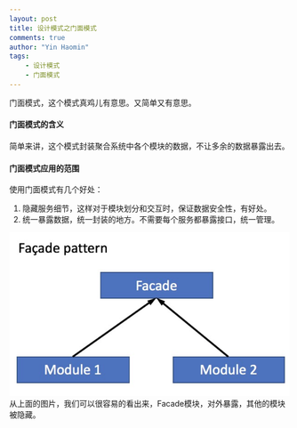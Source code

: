 ```yaml
---
layout: post
title: 设计模式之门面模式
comments: true
author: "Yin Haomin"
tags:
    - 设计模式
    - 门面模式
---
```


门面模式，这个模式真鸡儿有意思。又简单又有意思。<br>
#### 门面模式的含义<br>
简单来讲，这个模式封装聚合系统中各个模块的数据，不让多余的数据暴露出去。<br>

#### 门面模式应用的范围<br>
使用门面模式有几个好处：<br>
1. 隐藏服务细节，这样对于模块划分和交互时，保证数据安全性，有好处。<br>
2. 统一暴露数据，统一封装的地方。不需要每个服务都暴露接口，统一管理。<br>

![gras](/images/designpattern/DesignPattern-FacedePattern.png)<br>
从上面的图片，我们可以很容易的看出来，Facade模块，对外暴露，其他的模块被隐藏。<br>

